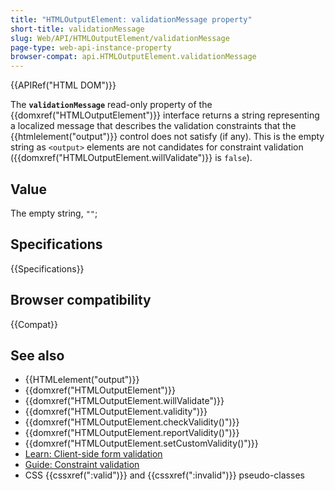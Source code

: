 ```yaml
---
title: "HTMLOutputElement: validationMessage property"
short-title: validationMessage
slug: Web/API/HTMLOutputElement/validationMessage
page-type: web-api-instance-property
browser-compat: api.HTMLOutputElement.validationMessage
---
```


{{APIRef("HTML DOM")}}

The **`validationMessage`** read-only property of the {{domxref("HTMLOutputElement")}} interface returns a string representing a localized message that describes the validation constraints that the {{htmlelement("output")}} control does not satisfy (if any). This is the empty string as `<output>` elements are not candidates for constraint validation ({{domxref("HTMLOutputElement.willValidate")}} is `false`).

## Value

The empty string, `""`;

## Specifications

{{Specifications}}

## Browser compatibility

{{Compat}}

## See also

- {{HTMLelement("output")}}
- {{domxref("HTMLOutputElement")}}
- {{domxref("HTMLOutputElement.willValidate")}}
- {{domxref("HTMLOutputElement.validity")}}
- {{domxref("HTMLOutputElement.checkValidity()")}}
- {{domxref("HTMLOutputElement.reportValidity()")}}
- {{domxref("HTMLOutputElement.setCustomValidity()")}}
- [Learn: Client-side form validation](/en-US/docs/Learn/Forms/Form_validation)
- [Guide: Constraint validation](/en-US/docs/Web/HTML/Constraint_validation)
- CSS {{cssxref(":valid")}} and {{cssxref(":invalid")}} pseudo-classes
